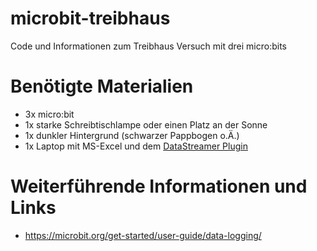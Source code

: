 # microbit-treibhaus
Code und Informationen zum Treibhaus Versuch mit drei micro:bits

# Benötigte Materialien

* 3x micro:bit
* 1x starke Schreibtischlampe oder einen Platz an der Sonne
* 1x dunkler Hintergrund (schwarzer Pappbogen o.Ä.)
* 1x Laptop mit MS-Excel und dem [DataStreamer Plugin](https://learn.microsoft.com/en-us/microsoft-365/education/data-streamer/)





# Weiterführende Informationen und Links

* https://microbit.org/get-started/user-guide/data-logging/
